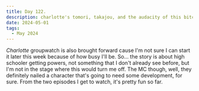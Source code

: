 ```yaml
---
title: Day 122.
description: charlotte's tomori, takajou, and the audacity of this bitchass mc
date: 2024-05-01
tags: 
  - May 2024
---
```


*Charlotte* groupwatch is also brought forward cause I'm not sure I can start it later this week because of how busy I'll be. So... the story is about high schooler getting powers, not something that I don't already see before, but I'm not in the stage where this would turn me off. The MC though, well, they definitely nailed a character that's going to need some development, for sure. From the two episodes I get to watch, it's pretty fun so far.